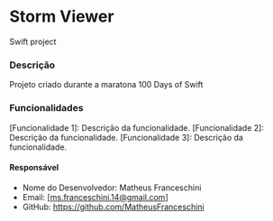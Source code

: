 # Storm Viewer

Swift project 

### Descrição
Projeto criado durante a maratona 100 Days of Swift

### Funcionalidades
[Funcionalidade 1]: Descrição da funcionalidade.
[Funcionalidade 2]: Descrição da funcionalidade.
[Funcionalidade 3]: Descrição da funcionalidade.

#### Responsável
- Nome do Desenvolvedor: Matheus Franceschini
- Email: [ms.franceschini.14@gmail.com]
- GitHub: https://github.com/MatheusFranceschini
